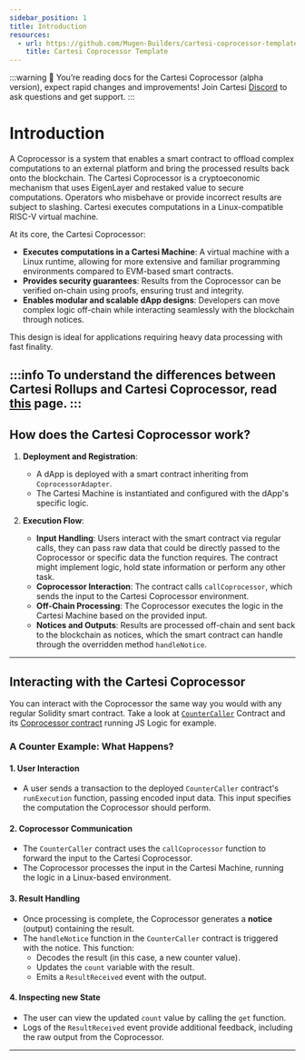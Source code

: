 ```yaml
---
sidebar_position: 1
title: Introduction
resources:
  - url: https://github.com/Mugen-Builders/cartesi-coprocessor-template
    title: Cartesi Coprocessor Template
---
```


:::warning
    🚧 You’re reading docs for the Cartesi Coprocessor (alpha version), expect rapid changes and improvements! Join Cartesi [Discord](https://discord.gg/cWGbyFkQ2W) to ask questions and get support.
:::

# Introduction

A Coprocessor is a system that enables a smart contract to offload complex computations to an external platform and bring the processed results back onto the blockchain. The Cartesi Coprocessor is a cryptoeconomic mechanism that uses EigenLayer and restaked value to secure computations. Operators who misbehave or provide incorrect results are subject to slashing. Cartesi executes computations in a Linux-compatible RISC-V virtual machine.

At its core, the Cartesi Coprocessor:
- **Executes computations in a Cartesi Machine**: A virtual machine with a Linux runtime, allowing for more extensive and familiar programming environments compared to EVM-based smart contracts.
- **Provides security guarantees**: Results from the Coprocessor can be verified on-chain using proofs, ensuring trust and integrity.
- **Enables modular and scalable dApp designs**: Developers can move complex logic off-chain while interacting seamlessly with the blockchain through notices.

This design is ideal for applications requiring heavy data processing with fast finality.

:::info
To understand the differences between Cartesi Rollups and Cartesi Coprocessor, read [this](/get-started/rollups-coprocessor/) page.
:::
---

## How does the Cartesi Coprocessor work?

1. **Deployment and Registration**:

   - A dApp is deployed with a smart contract inheriting from `CoprocessorAdapter`.
   - The Cartesi Machine is instantiated and configured with the dApp's specific logic.

2. **Execution Flow**:
   - **Input Handling**: Users interact with the smart contract via regular calls, they can pass raw data that could be directly passed to the Coprocessor or specific data the function requires. The contract might implement logic, hold state information or perform any other task.
   - **Coprocessor Interaction**: The contract calls `callCoprocessor`, which sends the input to the Cartesi Coprocessor environment.
   - **Off-Chain Processing**: The Coprocessor executes the logic in the Cartesi Machine based on the provided input.
   - **Notices and Outputs**: Results are processed off-chain and sent back to the blockchain as notices, which the smart contract can handle through the overridden method `handleNotice`.

---

## Interacting with the Cartesi Coprocessor

You can interact with the Coprocessor the same way you would with any regular Solidity smart contract. Take a look at [`CounterCaller`](https://github.com/Mugen-Builders/cartesi-coprocessor-template/blob/main/contracts/src/CounterCaller.sol) Contract and its [Coprocessor contract](https://github.com/Mugen-Builders/cartesi-coprocessor-template/blob/main/backend-cartesi-counter-js/src/index.js) running JS Logic for example.

### A Counter Example: What Happens?

#### 1. **User Interaction**

- A user sends a transaction to the deployed `CounterCaller` contract's `runExecution` function, passing encoded input data. This input specifies the computation the Coprocessor should perform.

#### 2. **Coprocessor Communication**

- The `CounterCaller` contract uses the `callCoprocessor` function to forward the input to the Cartesi Coprocessor.
- The Coprocessor processes the input in the Cartesi Machine, running the logic in a Linux-based environment.

#### 3. **Result Handling**

- Once processing is complete, the Coprocessor generates a **notice** (output) containing the result.
- The `handleNotice` function in the `CounterCaller` contract is triggered with the notice. This function:
  - Decodes the result (in this case, a new counter value).
  - Updates the `count` variable with the result.
  - Emits a `ResultReceived` event with the output.

#### 4. **Inspecting new State**

- The user can view the updated `count` value by calling the `get` function.
- Logs of the `ResultReceived` event provide additional feedback, including the raw output from the Coprocessor.

---



